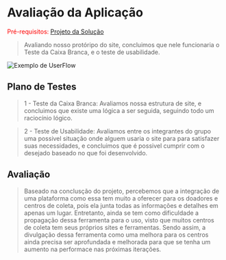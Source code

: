 # Avaliação da Aplicação

<span style="color:red">Pré-requisitos: <a href="6-Implementação.md"> Projeto da Solução</a></span>

> Avaliando nosso protóripo do site, concluimos que nele funcionaria o Teste da Caixa Branca, e o teste de usabilidade. 

![Exemplo de UserFlow](images/userflowDoacao.jpg)

## Plano de Testes
> 1 - Teste da Caixa Branca: Avaliamos nossa estrutura de site, e concluimos que existe uma lógica a ser seguida, seguindo todo um raciocínio lógico.

> 2 - Teste de Usabilidade: Avaliamos entre os integrantes do grupo uma possivel situação onde alguem usaria o site para para satisfazer suas necessidades,
> e concluimos que é possivel cumprir com o desejado baseado no que foi desenvolvido.


## Avaliação

> Baseado na conclusção do projeto, percebemos que a integração de uma plataforma como essa tem muito a oferecer para os doadores e centros de coleta,
> pois ela junta todas as informações e detalhes em apenas um lugar. Entretanto, ainda se tem como dificuldade a propagação dessa ferramenta para o uso,
> visto que muitos centros de coleta tem seus próprios sites e ferramentas. Sendo assim, a divulgação dessa ferramenta como uma melhora para os centros
> ainda precisa ser aprofundada e melhorada para que se tenha um aumento na performace nas próximas iterações.
